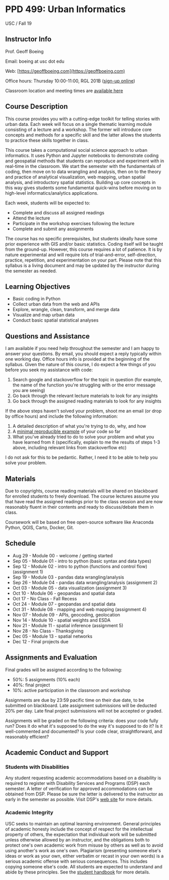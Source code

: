 # PPD 499: Urban Informatics

USC / Fall 19

## Instructor Info

Prof. Geoff Boeing

Email: boeing at usc dot edu

Web: [https://geoffboeing.com](https://geoffboeing.com)

Office hours: Thursday 10:00-11:00, RGL 201B ([sign-up online](https://www.wejoinin.com/sheets/vqcmr/))

Classroom location and meeting times are [available here](https://classes.usc.edu/)

## Course Description

This course provides you with a cutting-edge toolkit for telling stories with urban data. Each week will focus on a single thematic learning module consisting of a lecture and a workshop. The former will introduce core concepts and methods for a specific skill and the latter allows the students to practice these skills together in class.

This course takes a computational social science approach to urban informatics. It uses Python and Jupyter notebooks to demonstrate coding and geospatial methods that students can reproduce and experiment with in real-time in the classroom. We start the semester with the fundamentals of coding, then move on to data wrangling and analysis, then on to the theory and practice of analytical visualization, web mapping, urban spatial analysis, and introductory spatial statistics. Building up core concepts in this way gives students some fundamental quick-wins before moving on to high-level informatics/analytics applications.

Each week, students will be expected to:

  - Complete and discuss all assigned readings
  - Attend the lecture
  - Participate in the workshop exercises following the lecture
  - Complete and submit any assignments

The course has no specific prerequisites, but students ideally have some prior experience with GIS and/or basic statistics. Coding itself will be taught from the ground-up. However, this course requires a lot of patience. It is by nature experimental and will require lots of trial-and-error, self-direction, practice, repetition, and experimentation on your part. Please note that this syllabus is a living document and may be updated by the instructor during the semester as needed.

## Learning Objectives

  - Basic coding in Python
  - Collect urban data from the web and APIs  
  - Explore, wrangle, clean, transform, and merge data
  - Visualize and map urban data
  - Conduct basic spatial statistical analyses

## Questions and Assistance

I am available if you need help throughout the semester and I am happy to answer your questions. By email, you should expect a reply typically within one working day. Office hours info is provided at the beginning of the syllabus. Given the nature of this course, I do expect a few things of you before you seek my assistance with code:

  1. Search google and stackoverflow for the topic in question (for example, the name of the function you're struggling with or the error message you are seeing)
  2. Go back through the relevant lecture materials to look for any insights
  3. Go back through the assigned reading materials to look for any insights

If the above steps haven't solved your problem, shoot me an email (or drop by office hours) and include the following information:

  1. A detailed description of what you're trying to do, why, and how
  2. A [minimal reproducible example](https://stackoverflow.com/help/minimal-reproducible-example) of your code so far
  3. What you've already tried to do to solve your problem and what you have learned from it (specifically, explain to me the results of steps 1-3 above, including relevant links from stackoverflow etc)

I do not ask for this to be pedantic. Rather, I need it to be able to help you solve your problem.

## Materials

Due to copyrights, course reading materials will be shared on blackboard for enrolled students to freely download. The course lectures assume you that have read the assigned readings prior to the class session and are now reasonably fluent in their contents and ready to discuss/debate them in class.

Coursework will be based on free open-source software like Anaconda Python, QGIS, Carto, Docker, Git.

## Schedule

  - Aug 29 - Module 00 - welcome / getting started
  - Sep 05 - Module 01 - intro to python (basic syntax and data types)
  - Sep 12 - Module 02 - intro to python (functions and control flow) (assignment 1)
  - Sep 19 - Module 03 - pandas data wrangling/analysis
  - Sep 26 - Module 04 - pandas data wrangling/analysis (assignment 2)
  - Oct 03 - Module 05 - data visualization (assignment 3)
  - Oct 10 - Module 06 - geopandas and spatial data
  - Oct 17 - No Class  - Fall Recess
  - Oct 24 - Module 07 - geopandas and spatial data
  - Oct 31 - Module 08 - mapping and web mapping (assignment 4)
  - Nov 07 - Module 09 - APIs, geocoding, geolocation
  - Nov 14 - Module 10 - spatial weights and ESDA
  - Nov 21 - Module 11 - spatial inference (assignment 5)
  - Nov 28 - No Class  - Thanksgiving
  - Dec 05 - Module 13 - spatial networks
  - Dec 12 - Final projects due

## Assignments and Evaluation

Final grades will be assigned according to the following:

  - 50%: 5 assignments (10% each)
  - 40%: final project
  - 10%: active participation in the classroom and workshop

Assignments are due by 23:59 pacific time on their due date, to be submitted on blackboard. Late assignment submissions will be deducted 20% per day. Late final project submissions will not be accepted or graded.

Assignments will be graded on the following criteria: does your code fully run? Does it do what it's supposed to do the way it's supposed to do it? Is it well-commented and documented? Is your code clear, straightforward, and reasonably efficient?

## Academic Conduct and Support

### Students with Disabilities

Any student requesting academic accommodations based on a disability is required to register with Disability Services and Programs (DSP) each semester. A letter of verification for approved accommodations can be obtained from DSP. Please be sure the letter is delivered to the instructor as early in the semester as possible. Visit DSP's [web site](https://dsp.usc.edu/) for more details.

### Academic Integrity

USC seeks to maintain an optimal learning environment. General principles of academic honesty include the concept of respect for the intellectual property of others, the expectation that individual work will be submitted unless otherwise allowed by an instructor, and the obligations both to protect one's own academic work from misuse by others as well as to avoid using another's work as one's own. Plagiarism (presenting someone else's ideas or work as your own, either verbatim or recast in your own words) is a serious academic offense with serious consequences. This includes copying someone else's code. All students are expected to understand and abide by these principles. See the [student handbook](https://scampus.usc.edu) for more details.
